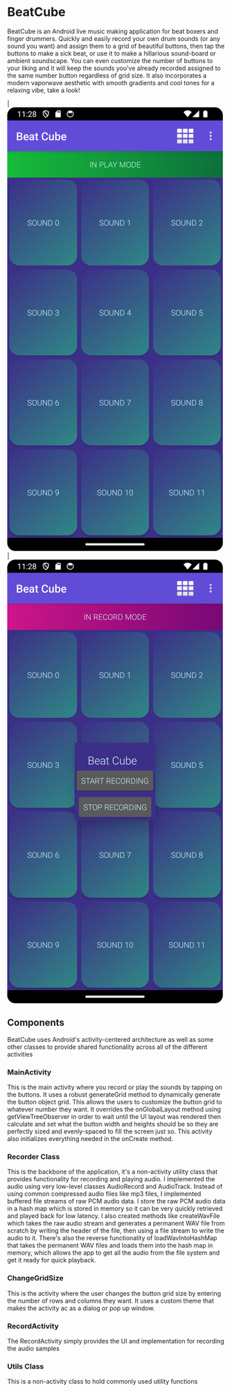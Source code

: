 # BeatCube

BeatCube is an Android live music making application for beat boxers and finger drummers. Quickly and easily record your own drum sounds (or any sound you want) and assign them to a grid of beautiful buttons, then tap the buttons to make a sick beat, or use it to make a hillarious sound-board or ambient soundscape. You can even customize the number of buttons to your liking and it will keep the sounds you've already recorded assigned to the same number button regardless of grid size. It also incorporates a modern vaporwave aesthetic with smooth gradients and cool tones for a relaxing vibe, take a look!

| ![BeatCube play mode](./assets/BeatCubeScreenShotPlay.png) | ![BeatCube record mode](./assets/BeatCubeScreenShotRecord.png)

## Components
BeatCube uses Android's activity-centered architecture as well as some other classes to provide shared functionality across all of the different activities

### MainActivity
This is the main activity where you record or play the sounds by tapping on the buttons. It uses a robust generateGrid method to dynamically generate the button object grid. This allows the users to customize the button grid to whatever number they want. It overrides the onGlobalLayout method using getViewTreeObserver in order to wait until the UI layout was rendered then calculate and set what the button width and heights should be so they are perfectly sized and evenly-spaced to fill the screen just so. This activity also initializes everything needed in the onCreate method.

### Recorder Class
This is the backbone of the application, it's a non-activity utility class that provides functionality for recording and playing audio. I implemented the audio using very low-level classes AudioRecord and AudioTrack. Instead of using common compressed audio files like mp3 files, I implemented buffered file streams of raw PCM audio data. I store the raw PCM audio data in a hash map which is stored in memory so it can be very quickly retrieved and played back for low latency. I also created methods like createWavFile which takes the raw audio stream and generates a permanent WAV file from scratch by writing the header of the file, then using a file stream to write the audio to it. There's also the reverse functionality of loadWavIntoHashMap that takes the permanent WAV files and loads them into the hash map in memory, which allows the app to get all the audio from the file system and get it ready for quick playback.

### ChangeGridSize
This is the activity where the user changes the button grid size by entering the number of rows and columns they want. It uses a custom theme that makes the activity ac as a dialog or pop up window.

### RecordActivity
The RecordActivity simply provides the UI and implementation for recording the audio samples

### Utils Class
This is a non-activity class to hold commonly used utility functions